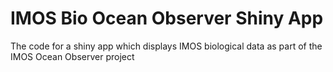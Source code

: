 # IMOS Bio Ocean Observer Shiny App

The code for a shiny app which displays IMOS biological data as part of the IMOS Ocean Observer project
